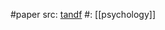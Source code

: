 #paper 
src: [tandf](https://www.tandfonline.com/doi/full/10.1080/09515089.2024.2327823) 
#: [[psychology]] 
